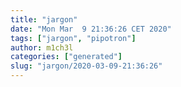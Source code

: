 ```yaml
---
title: "jargon"
date: "Mon Mar  9 21:36:26 CET 2020"
tags: ["jargon", "pipotron"]
author: m1ch3l
categories: ["generated"]
slug: "jargon/2020-03-09-21:36:26"
---
```



